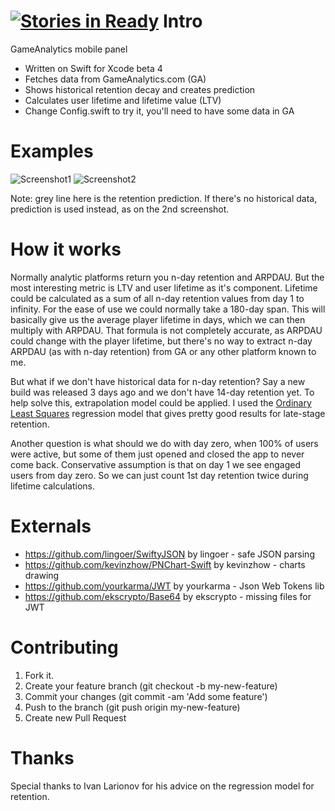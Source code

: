 [![Stories in Ready](https://badge.waffle.io/vernon99/Gamp.png?label=ready&title=Ready)](https://waffle.io/vernon99/Gamp)
Intro
====

GameAnalytics mobile panel
* Written on Swift for Xcode beta 4
* Fetches data from GameAnalytics.com (GA)
* Shows historical retention decay and creates prediction
* Calculates user lifetime and lifetime value (LTV)
* Change Config.swift to try it, you'll need to have some data in GA

Examples
====

![Screenshot1](https://dl.dropboxusercontent.com/u/33878896/gamp01.png)
![Screenshot2](https://dl.dropboxusercontent.com/u/33878896/gamp02.png)

Note: grey line here is the retention prediction. If there's no historical data, prediction is used instead, as on the 2nd screenshot.

How it works
====

Normally analytic platforms return you n-day retention and ARPDAU. But the most interesting metric is LTV and user lifetime as it's component. Lifetime could be calculated as a sum of all n-day retention values from day 1 to infinity. For the ease of use we could normally take a 180-day span. This will basically give us the average player lifetime in days, which we can then multiply with ARPDAU. That formula is not completely accurate, as ARPDAU could change with the player lifetime, but there's no way to extract n-day ARPDAU (as with n-day retention) from GA or any other platform known to me.

But what if we don't have historical data for n-day retention? Say a new build was released 3 days ago and we don't have 14-day retention yet. To help solve this, extrapolation model could be applied. I used the [Ordinary Least Squares](http://en.wikipedia.org/wiki/Ordinary_least_squares) regression model that gives pretty good results for late-stage retention.

Another question is what should we do with day zero, when 100% of users were active, but some of them just opened and closed the app to never come back. Conservative assumption is that on day 1 we see engaged users from day zero. So we can just count 1st day retention twice during lifetime calculations.

Externals
====

* https://github.com/lingoer/SwiftyJSON by lingoer - safe JSON parsing
* https://github.com/kevinzhow/PNChart-Swift by kevinzhow - charts drawing
* https://github.com/yourkarma/JWT by yourkarma - Json Web Tokens lib
* https://github.com/ekscrypto/Base64 by ekscrypto - missing files for JWT

Contributing
====

1. Fork it. 
2. Create your feature branch (git checkout -b my-new-feature)
3. Commit your changes (git commit -am 'Add some feature')
4. Push to the branch (git push origin my-new-feature)
5. Create new Pull Request

Thanks
====

Special thanks to Ivan Larionov for his advice on the regression model for retention.
